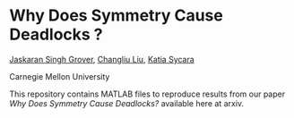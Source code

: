 # Why Does Symmetry Cause Deadlocks ?
[Jaskaran Singh Grover](https://www.ri.cmu.edu/ri-people/jaskaran-grover/), [Changliu Liu](http://www.cs.cmu.edu/~cliu6/), [Katia Sycara](http://www.cs.cmu.edu/~sycara/)

Carnegie Mellon University

This repository contains MATLAB files to reproduce results from our paper *Why Does Symmetry Cause Deadlocks?* available here at arxiv. 
